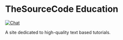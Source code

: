 # TheSourceCode Education
[![Chat](https://img.shields.io/badge/chat-on%20discord-7289da.svg)](https://discord.gg/w24CQMR)

A site dedicated to high-quality text based tutorials.
